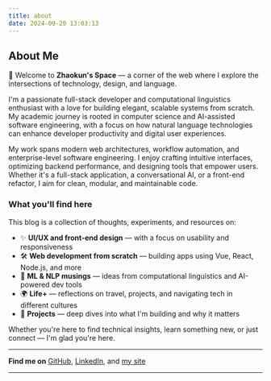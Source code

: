 ```yaml
---
title: about
date: 2024-09-20 13:03:13
---
```


## About Me

👋 Welcome to **Zhaokun's Space** — a corner of the web where I explore the intersections of technology, design, and language.

I'm a passionate full-stack developer and computational linguistics enthusiast with a love for building elegant, scalable systems from scratch. My academic journey is rooted in computer science and AI-assisted software engineering, with a focus on how natural language technologies can enhance developer productivity and digital user experiences.

My work spans modern web architectures, workflow automation, and enterprise-level software engineering. I enjoy crafting intuitive interfaces, optimizing backend performance, and designing tools that empower users. Whether it's a full-stack application, a conversational AI, or a front-end refactor, I aim for clean, modular, and maintainable code.

### What you'll find here

This blog is a collection of thoughts, experiments, and resources on:

* ✨ **UI/UX and front-end design** — with a focus on usability and responsiveness
* 🛠️ **Web development from scratch** — building apps using Vue, React, Node.js, and more
* 🤖 **ML & NLP musings** — ideas from computational linguistics and AI-powered dev tools
* 🌍 **Life+** — reflections on travel, projects, and navigating tech in different cultures
* 🚧 **Projects** — deep dives into what I'm building and why it matters

Whether you're here to find technical insights, learn something new, or just connect — I'm glad you're here.

---

**Find me on** [GitHub](https://github.com/BufferHund), [LinkedIn](https://www.linkedin.com/in/zhaokun-wang-8802452a9), and [my site](https://www.iamzhaokun.com)

--- 